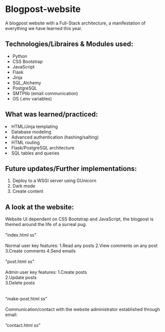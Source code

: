# Blogpost-website
A blogpost website with a Full-Stack architecture, a manifestation of everything we have learned this year.

## Technologies/Libraires & Modules used:
<ul>
  <li>Python</li>
  <li>CSS Bootstrap</li>
  <li>JavaScript</li>
  <li>Flask</li>
  <li>Jinja</li>
  <li>SQL_Alchemy</li>
  <li>PostgreSQL</li>
  <li>SMTPlib (email communication)</li>
  <li>OS (.env variables)</li>
</ul>

## What was learned/practiced:
<li>HTML/Jinja templating</li>
<li>Database modeling</li>
<li>Advanced authentication (hashing/salting)</li>
<li>HTML routing</li>
<li>Flask/PostgreSQL architecture</li>
<li>SQL tables and queries</li>

## Future updates/Further implementations:
1. Deploy to a WSGI server using GUnicorn
2. Dark mode
3. Create content

## A look at the website:
Website UI dependent on CSS Bootstrap and JavaScript, 
the blogpost is themed around the life of a surreal pug.
<br>
<br>
"index.html ss"
<br>
<br>
Normal user key features:
1.Read any posts
2.View comments on any post
3.Create comments
4.Send emails
<br>
<br>
"post.html ss"
<br>
<br>
Admin user key features:
1.Create posts<br>
2.Update posts<br>
3.Delete posts<br>
<br>
<br>
“make-post.html ss”
<br>
<br>
Communication/contact with the website administrator established through email:
<br>
<br>
 “contact.html ss"